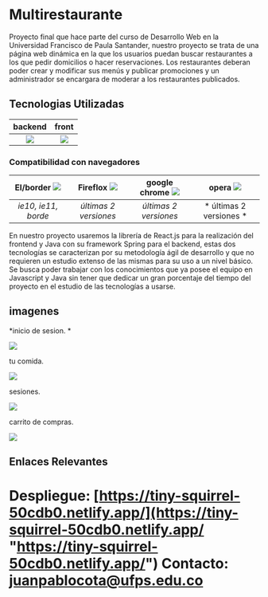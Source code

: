 # Multirestaurante

Proyecto final que hace parte del curso de Desarrollo Web en la Universidad Francisco de Paula Santander, nuestro proyecto se trata de una página web dinámica en la que los usuarios puedan buscar restaurantes a los que pedir domicilios o hacer reservaciones. Los restaurantes deberan poder crear y modificar sus menús y publicar promociones y un administrador se encargara de moderar a los restaurantes publicados.

## Tecnologias Utilizadas 
|   backend | front   | 
| :------------: | :------------: |
| ![](https://encrypted-tbn0.gstatic.com/images?q=tbn:ANd9GcQRjeQPw4o0CNVLwa8Q0HmXnFo3MaDg9SDeh9jFyTyLnBpOCAkVu5Qf2r10eGtxgGkhv_0&usqp=CAU)  | ![](https://www.ecured.cu/images/thumb/a/a6/React-logo.png/260px-React-logo.png)  |   |

### Compatibilidad con navegadores
| EI/border ![](https://play-lh.googleusercontent.com/VYvJqGnrQiKkbbyLyMeiL-GM3go4tBIA64uVEGQazLXD4p_M3F45kHyt42o_6d5VXA)  | Fireflox ![](https://blog.orange.es/wp-content/uploads/sites/4/2020/10/firefox_logo.png)  | google chrome ![](https://aprendelibvrefiles.blob.core.windows.net/aprendelibvre-container/course/como_usar_chrome/image/chrome_02_01_l.png)  |opera ![](https://img.ashampoo.com/images/products/partner0115/boxshot_big_thumb.png)  |
| :------------: | :------------: | :------------: | :------------: |
| *ie10, ie11, borde*  | *últimas 2 versiones*  |  *últimas 2 versiones* | * últimas 2 versiones *|

En nuestro proyecto usaremos la librería de React.js para la realización del frontend y Java con su framework Spring para el backend, estas dos tecnologías se caracterizan por su metodología ágil de desarrollo y que no requieren un estudio extenso de las mismas para su uso a un nivel básico. Se busca poder trabajar con los conocimientos que ya posee el equipo en Javascript y Java sin tener que dedicar un gran porcentaje del tiempo del proyecto en el estudio de las tecnologías a usarse.

## imagenes

*inicio de sesion. *

![](https://scontent.xx.fbcdn.net/v/t1.15752-9/310962821_5508128195974573_895890432721446580_n.png?stp=dst-png_p206x206&_nc_cat=103&ccb=1-7&_nc_sid=aee45a&_nc_eui2=AeH5cBpV9QTAfbt3jWmU5nEydLfXQIuQBp90t9dAi5AGn5rMO_7l8tOxB4iRfVZaV5eMhncTUEeAPjoxmNLaL43a&_nc_ohc=aGVPgx5MTCIAX8gYeux&_nc_ad=z-m&_nc_cid=0&_nc_ht=scontent.xx&oh=03_AdSok949Ky9eSsf5yUn3X_jm_GcB0PVW7yPDiQ6_AuK9tg&oe=636BFCC8)

tu comida.

![](https://scontent.xx.fbcdn.net/v/t1.15752-9/310971727_433752282176993_4406949077029187622_n.png?stp=dst-png_p206x206&_nc_cat=104&ccb=1-7&_nc_sid=aee45a&_nc_eui2=AeHmusDJVvhXXC0qtRf7FRIVVMsrzc22GyBUyyvNzbYbIOZOXLjAJrwHB3-5V9Td6VpjTfjjAlQKGdtydLu8ojfZ&_nc_ohc=FUOwFHSlK7oAX-nU7rG&_nc_ad=z-m&_nc_cid=0&_nc_ht=scontent.xx&oh=03_AdRDHfzOG6GuuEmGHhfB_f4I4weQH-YJ7zhQxToYIDgyYw&oe=636C99B7)

sesiones.

![](https://scontent-bog1-1.xx.fbcdn.net/v/t1.15752-9/311020119_5898053770239238_3794908349461196376_n.png?_nc_cat=105&ccb=1-7&_nc_sid=ae9488&_nc_eui2=AeHw4aFvL5mq_J9nko-OMeqbRGxx5sveuhVEbHHmy966FXnUJBuxwi2kpD8j1Tt8MMsTtHyNKjv9YVueLiv5Qq7f&_nc_ohc=WALu_ADe96AAX8Njl54&_nc_ht=scontent-bog1-1.xx&oh=03_AdQg-C2N7MhOvKmdUt6fFhAXYbS5cVxw0iA9NaYsjiN0YA&oe=636D8160)

carrito de compras.

![](https://scontent-bog1-1.xx.fbcdn.net/v/t1.15752-9/311123620_693657172097652_129017006557112503_n.png?_nc_cat=105&ccb=1-7&_nc_sid=ae9488&_nc_eui2=AeHwp75aGfWZPGrtDKPjrezGmXuSiW1b3lqZe5KJbVveWsZamGYN2zdpRIaT8zyzC5tOeKtFUS9hKa6kYJ6gD6vB&_nc_ohc=Sryrs3gOXsEAX9bsQTn&_nc_ht=scontent-bog1-1.xx&oh=03_AdQClz876xvQNAvyxksBQcQCV_oPhLPzJeW6oLRIFrvLyQ&oe=636E0CB9)

## Enlaces Relevantes
Despliegue:
[https://tiny-squirrel-50cdb0.netlify.app/](https://tiny-squirrel-50cdb0.netlify.app/ "https://tiny-squirrel-50cdb0.netlify.app/")
Contacto:
juanpablocota@ufps.edu.co
=======
